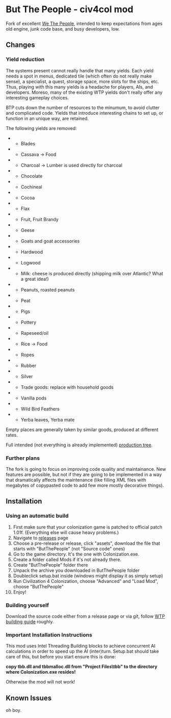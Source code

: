 # But The People - civ4col mod

Fork of excellent [We The People](https://github.com/We-the-People-civ4col-mod/Mod/), intended to keep expectations from ages old engine, junk code base, and busy developers, low.

## Changes

### Yield reduction

The systems present cannot really handle that many yields. Each yield needs a spot in menus, dedicated tile (which often do not really make sense), a specialist, a quest, storage space, more slots for the ships, etc. Thus, playing with this many yields is a headache for players, AIs, and developers. Moreso, many of the existing WTP yields don't really offer any interesting gameplay choices.

BTP cuts down the number of resources to the minumum, to avoid clutter and complicated code. Yields that introduce interesting chains to set up, or function in an unique way, are retained.

The following yields are removed:

* * Blades
* * Cassava -> Food
* * Charcoal -> Lumber is used directly for charcoal
* * Chocolate
* * Cochineal
* * Cocoa
* * Flax
* * Fruit, Fruit Brandy
* * Geese
* * Goats and goat accessories
* * Hardwood
* * Logwood
* * Milk: cheese is produced directly (shipping milk over Atlantic? What a great idea!)
* * Peanuts, roasted peanuts
* * Peat
* * Pigs
* * Pottery
* * Rapeseed/oil
* * Rice -> Food
* * Ropes
* * Rubber
* * Silver
* * Trade goods: replace with household goods
* * Vanilla pods
* * Wild Bird Feathers
* * Yerba leaves, Yerba mate

Empty places are generally taken by similar goods, produced at different rates.

Full intended (not everything is already implemented) [production tree](./doc/production-tree.pdf).

### Further plans

The fork is going to focus on improving code quality and maintainance. New features are possible, but not if they are going to be implemented in a way that dramatically affects the maintenance (like filling XML files with megabytes of copypasted code to add few more mostly decorative things).

## Installation

### Using an automatic build

1. First make sure that your colonization game is patched to official patch 1.01f. (Everything else will cause heavy problems.)
1. Navigate to [releases](https://github.com/But-The-People/but-the-people/releases) page
2. Choose a pre-release or release, click "assets", download the file that starts with "ButThePeople" (not "Source code" ones)
3. Go to the game directory. It's the one with Colonization.exe.
4. Create a folder called Mods if it's not already there.
5. Create "ButThePeople" folder there
6. Unpack the archive you downloaded in ButThePeople folder
7. Doubleclick setup.bat inside (windows might display it as simply setup)
8. Run Civilization 4 Colonization, choose "Advanced" and "Load Mod", choose "ButThePeople"
9. Enjoy!

### Building yourself

Download the source code either from a release page or via git, follow [WTP building guide](https://github.com/We-the-People-civ4col-mod/Mod/wiki/How-to-play-the-development-version) roughly.

### Important Installation Instructions

This mod uses Intel Threading Building blocks to achieve concurrent AI calculations in order to speed up the AI (inter)turn.
Setup.bat should take care of this, but before you start ensure this is done:

**copy tbb.dll and tbbmalloc.dll from "Project Files\tbb" to the directory where Colonization.exe resides!**

Otherwise the mod will not work!

## Known Issues

oh boy.
